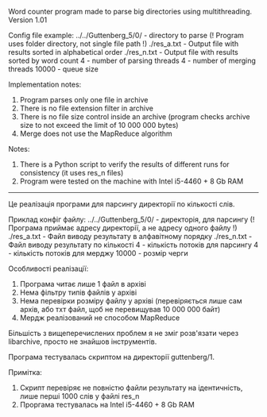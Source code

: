 Word counter program made to parse big directories using multithreading.
Version 1.01

Config file example:
../../Guttenberg_5/0/ - directory to parse (! Program uses folder directory, not single file path !)
./res_a.txt - Output file with results sorted in alphabetical order
./res_n.txt - Output file with results sorted by word count
4 - number of parsing threads
4 - number of merging threads
10000 - queue size

Implementation notes:
1) Program parses only one file in archive
2) There is no file extension filter in archive
3) There is no file size control inside an archive (program checks archive size to not exceed the limit of 10 000 000 bytes)
4) Merge does not use the MapReduce algorithm

Notes:
1) There is a Python script to verify the results of different runs for consistency (it uses res_n files)
2) Program were tested on the machine with Intel i5-4460 + 8 Gb RAM

----------------------------------------------------------------------------------------------------------------------------------

Це реалізація програми для парсингу директорії по кількості слів.

Приклад конфіг файлу:
../../Guttenberg_5/0/ - директорія, для парсингу (! Програма приймає адресу директорії, а не адресу одного файлу !)
./res_a.txt - Файл виводу результату в алфавітному порядку
./res_n.txt - Файл виводу результату по кількості
4 - кількість потоків для парсингу
4 - кількість потоків для мерджу
10000 - розмір черги

Особливості реалізації:
1) Програма читає лише 1 файл в архіві
2) Нема фільтру типів файлів у архіві
3) Нема перевірки розміру файлу у архіві (перевіряється лише сам архів, або тхт файл, щоб не перевищував 10 000 000 байт)
4) Мердж реалізований не способом MapReduce

Більшість з вищеперечислених проблем я не зміг розв'язати через libarchive, просто не знайшов інструментів.

Програма тестувалась скриптом на директорії guttenberg/1.

Примітка:
1) Скрипт перевіряє не повністю файли результату на ідентичність, лише перші 1000 слів у файлі res_n
2) Проргама тестувалась на Intel i5-4460 + 8 Gb RAM